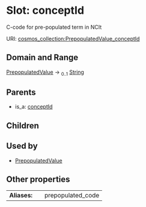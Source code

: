 
# Slot: conceptId

C-code for pre-populated term in NCIt

URI: [cosmos_collection:PrepopulatedValue_conceptId](https://www.cdisc.org/cosmos/collection_v1.0PrepopulatedValue_conceptId)


## Domain and Range

[PrepopulatedValue](PrepopulatedValue.md) &#8594;  <sub>0..1</sub> [String](types/String.md)

## Parents

 *  is_a: [conceptId](conceptId.md)

## Children


## Used by

 * [PrepopulatedValue](PrepopulatedValue.md)

## Other properties

|  |  |  |
| --- | --- | --- |
| **Aliases:** | | prepopulated_code |